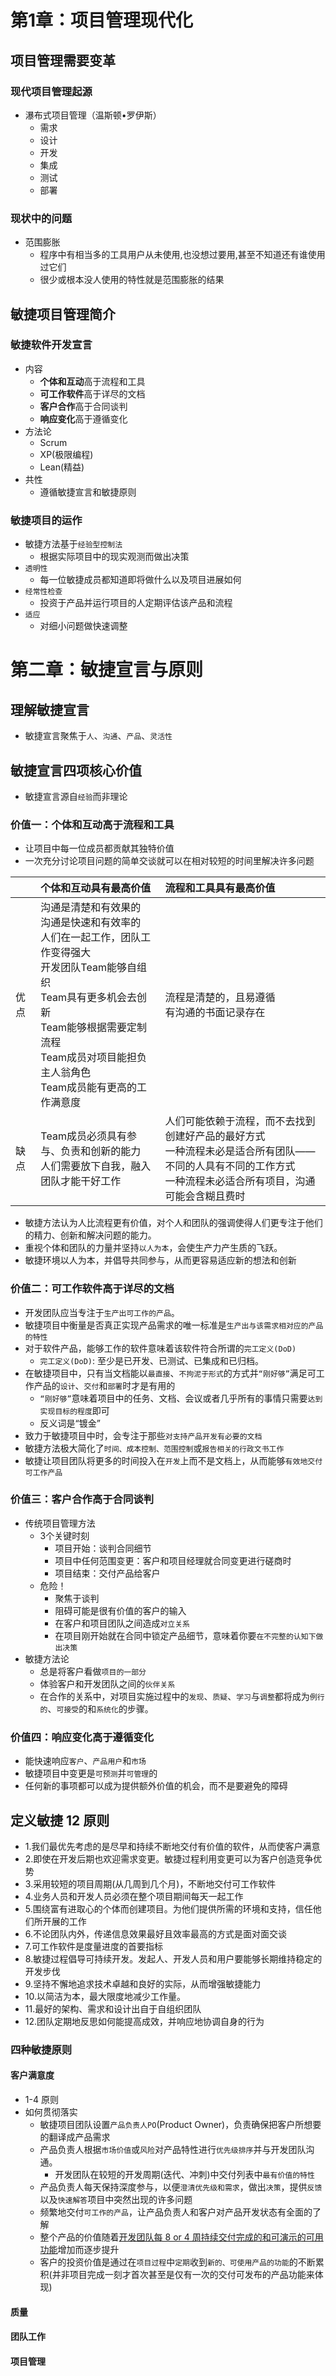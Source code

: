 # 第1章：项目管理现代化
## 项目管理需要变革
### 现代项目管理起源
* 瀑布式项目管理（温斯顿•罗伊斯）
  * 需求
  * 设计
  * 开发
  * 集成
  * 测试
  * 部署

### 现状中的问题
* 范围膨胀
  * 程序中有相当多的工具用户从未使用,也没想过要用,甚至不知道还有谁使用过它们
  * 很少或根本没人使用的特性就是范围膨胀的结果

## 敏捷项目管理简介
### 敏捷软件开发宣言
* 内容
  * **个体和互动**高于流程和工具
  * **可工作软件**高于详尽的文档
  * **客户合作**高于合同谈判
  * **响应变化**高于遵循变化
* 方法论
  * Scrum
  * XP(极限编程)
  * Lean(精益)
* 共性
  * 遵循敏捷宣言和敏捷原则

### 敏捷项目的运作
* 敏捷方法基于`经验型控制法`
  * 根据实际项目中的现实观测而做出决策
* `透明性`
  * 每一位敏捷成员都知道即将做什么以及项目进展如何
* `经常性检查`
  * 投资于产品并运行项目的人定期评估该产品和流程
* `适应`
  * 对细小问题做快速调整
  
# 第二章：敏捷宣言与原则
## 理解敏捷宣言
* 敏捷宣言聚焦于`人`、`沟通`、`产品`、`灵活性`

## 敏捷宣言四项核心价值
* 敏捷宣言源自`经验`而非理论

### 价值一：**个体和互动**高于流程和工具
* 让项目中每一位成员都贡献其独特价值
* 一次充分讨论项目问题的简单交谈就可以在相对较短的时间里解决许多问题

| |个体和互动具有最高价值|流程和工具具有最高价值|
|:---|:---|:---|
|优点|沟通是清楚和有效果的<br>沟通是快速和有效率的<br>人们在一起工作，团队工作变得强大<br>开发团队Team能够自组织<br>Team具有更多机会去创新<br>Team能够根据需要定制流程<br>Team成员对项目能担负主人翁角色<br>Team成员能有更高的工作满意度|流程是清楚的，且易遵循<br>有沟通的书面记录存在
|缺点|Team成员必须具有参与、负责和创新的能力<br>人们需要放下自我，融入团队才能干好工作|人们可能依赖于流程，而不去找到创建好产品的最好方式<br>一种流程未必是适合所有团队——不同的人具有不同的工作方式<br>一种流程未必适合所有项目，沟通可能会含糊且费时

* 敏捷方法认为人比流程更有价值，对个人和团队的强调使得人们更专注于他们的精力、创新和解决问题的能力。
* 重视个体和团队的力量并坚持`以人为本`，会使生产力产生质的飞跃。
* 敏捷环境以人为本，并倡导共同参与，从而更容易适应新的想法和创新

### 价值二：**可工作软件**高于详尽的文档
* 开发团队应当专注于`生产出可工作的产品`。
* 敏捷项目中衡量是否真正实现产品需求的唯一标准是`生产出与该需求相对应的产品的特性`
* 对于软件产品，能够工作的软件意味着该软件符合所谓的`完工定义(DoD)`
  * `完工定义(DoD)`: 至少是已开发、已测试、已集成和已归档。
* 在敏捷项目中，只有当文档能以`最直接`、`不拘泥于形式`的方式并`“刚好够”`满足可工作产品的`设计`、`交付`和`部署`时才是有用的
  * `“刚好够”`意味着项目中的任务、文档、会议或者几乎所有的事情只需要`达到实现目标的程度`即可
  * 反义词是“镀金”
* 致力于敏捷项目中时，会专注于那些`对支持产品开发有必要的文档`
* 敏捷方法极大简化了`时间、成本控制、范围控制`或`报告相关的行政文书工作`
* 敏捷让项目团队将更多的时间投入在`开发`上而不是文档上，从而能够`有效地交付可工作产品`

### 价值三：**客户合作**高于合同谈判
* 传统项目管理方法
  * 3个关键时刻
    * 项目开始：谈判合同细节
    * 项目中任何范围变更：客户和项目经理就合同变更进行磋商时
    * 项目结束：交付产品给客户
  * 危险！
    * 聚焦于谈判
    * 阻碍可能是很有价值的客户的输入
    * 在客户和项目团队之间造成`对立关系`
    * 在项目刚开始就在合同中锁定产品细节，意味着你要`在不完整的认知下做出决策`
* 敏捷方法论
  * 总是将客户看做`项目的一部分`
  * 体验客户和开发团队之间的`伙伴关系`
  * 在合作的关系中，对项目实施过程中的`发现`、`质疑`、`学习`与`调整`都将成为`例行的`、`可接受`的和`系统化`的步骤。

### 价值四：**响应变化**高于遵循变化
* 能快速响应`客户`、`产品用户`和`市场`
* 敏捷项目中变更是`可预测`并`可管理`的
* 任何新的事项都可以成为提供额外价值的机会，而不是要避免的障碍

## 定义敏捷 12 原则
* 1.我们最优先考虑的是尽早和持续不断地交付有价值的软件，从而使客户满意
* 2.即使在开发后期也欢迎需求变更。敏捷过程利用变更可以为客户创造竞争优势
* 3.采用较短的项目周期(从几周到几个月)，不断地交付可工作软件
* 4.业务人员和开发人员必须在整个项目期间每天一起工作
* 5.围绕富有进取心的个体而创建项目。为他们提供所需的环境和支持，信任他们所开展的工作
* 6.不论团队内外，传递信息效果最好且效率最高的方式是面对面交谈
* 7.可工作软件是度量进度的首要指标
* 8.敏捷过程倡导可持续开发。发起人、开发人员和用户要能够长期维持稳定的开发步伐
* 9.坚持不懈地追求技术卓越和良好的实际，从而增强敏捷能力
* 10.以简洁为本，最大限度地减少工作量。
* 11.最好的架构、需求和设计出自于自组织团队
* 12.团队定期地反思如何能提高成效，并响应地协调自身的行为

### 四种敏捷原则
#### 客户满意度
* 1-4 原则
* 如何贯彻落实
  * 敏捷项目团队设置`产品负责人PO`(Product Owner)，负责确保把客户所想要的翻译成产品需求
  * 产品负责人根据`市场价值`或`风险`对产品特性进行`优先级排序`并与开发团队沟通。
    * 开发团队在较短的开发周期(迭代、冲刺)中交付列表中`最有价值的特性`
  * 产品负责人每天保持深度参与，以便`澄清优先级和需求`，做出`决策`，提供`反馈`以及`快速解答`项目中突然出现的许多问题
  * 频繁地交付`可工作的产品`，让产品负责人和客户对产品开发状态有全面的了解
  * 整个产品的价值随着[开发团队每 8 or 4 周持续交付完成的和可演示的可用功能](#)增加而逐步提升
  * 客户的投资价值是通过在`项目过程`中`定期`收到`新的、可使用产品的功能`的不断累积(并非项目完成一刻才首次甚至是仅有一次的交付可发布的产品功能来体现)

#### 质量
#### 团队工作
#### 项目管理


